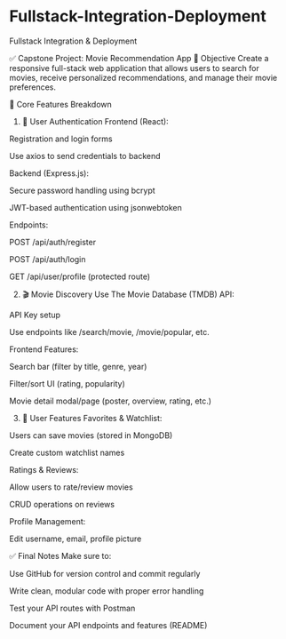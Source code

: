 # Fullstack-Integration-Deployment
Fullstack Integration &amp; Deployment

✅ Capstone Project: Movie Recommendation App
🎯 Objective
Create a responsive full-stack web application that allows users to search for movies, receive personalized recommendations, and manage their movie preferences.

🚀 Core Features Breakdown
1. 🔐 User Authentication
Frontend (React):

Registration and login forms

Use axios to send credentials to backend

Backend (Express.js):

Secure password handling using bcrypt

JWT-based authentication using jsonwebtoken

Endpoints:

POST /api/auth/register

POST /api/auth/login

GET /api/user/profile (protected route)

2. 🎬 Movie Discovery
Use The Movie Database (TMDB) API:

API Key setup

Use endpoints like /search/movie, /movie/popular, etc.

Frontend Features:

Search bar (filter by title, genre, year)

Filter/sort UI (rating, popularity)

Movie detail modal/page (poster, overview, rating, etc.)

3. 👤 User Features
Favorites & Watchlist:

Users can save movies (stored in MongoDB)

Create custom watchlist names

Ratings & Reviews:

Allow users to rate/review movies

CRUD operations on reviews

Profile Management:

Edit username, email, profile picture

✅ Final Notes
Make sure to:

Use GitHub for version control and commit regularly

Write clean, modular code with proper error handling

Test your API routes with Postman

Document your API endpoints and features (README)
